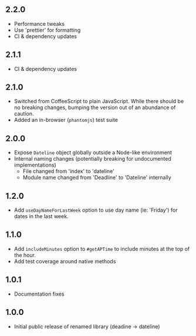 2.2.0
-----
* Performance tweaks
* Use 'prettier' for formatting
* CI & dependency updates

2.1.1
-----
* CI & dependency updates

2.1.0
-----
* Switched from CoffeeScript to plain JavaScript. While there should be no breaking changes, bumping the version out of an abundance of caution.
* Added an in-browser (`phantomjs`) test suite

2.0.0
-----
* Expose `Dateline` object globally outside a Node-like environment
* Internal naming changes (potentially breaking for undocumented implementations)
  - File changed from 'index' to 'dateline'
  - Module name changed from 'Deadline' to 'Dateline' internally

1.2.0
-----
* Add `useDayNameForLastWeek` option to use day name (ie: 'Friday') for dates in the last week.

1.1.0
-----
* Add `includeMinutes` option to `#getAPTime` to include minutes at the top of the hour.
* Add test coverage around native methods

1.0.1
-----
* Documentation fixes

1.0.0
-----
* Initial public release of renamed library (deadine -> dateline)
